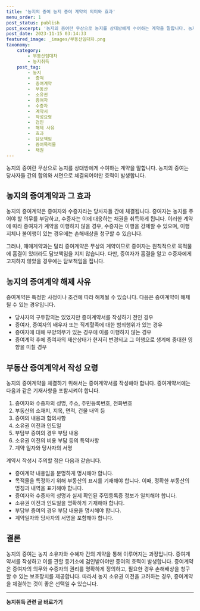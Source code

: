 ```yaml
---
title: '농지의 증여 농지 증여 계약의 의미와 효과'
menu_order: 1
post_status: publish
post_excerpt: '농지의 증여란 무상으로 농지를 상대방에게 수여하는 계약을 말합니다. 농지의 증여는 당사자들 간의 합의와 서면으로 체결되어야만 효력이 발생합니다.'
post_date: 2023-11-15 03:14:33
featured_image: _images/부동산임대차.png
taxonomy:
    category:
        - 부동산임대차
        - 농지취득
    post_tag:
        - 농지
        -  증여
        -  증여계약
        -  부동산
        -  소유권
        -  증여자
        -  수증자
        -  계약서
        -  작성요령
        -  검인
        -  해제 사유
        -  효과
        -  담보책임
        -  증여목적물
        -  채권
---
```



농지의 증여란 무상으로 농지를 상대방에게 수여하는 계약을 말합니다. 농지의 증여는 당사자들 간의 합의와 서면으로 체결되어야만 효력이 발생합니다.

## 농지의 증여계약과 그 효과

농지의 증여계약은 증여자와 수증자라는 당사자들 간에 체결됩니다. 증여자는 농지를 주어야 할 의무를 부담하고, 수증자는 이에 대응하는 채권을 취득하게 됩니다. 이러한 계약에 따라 증여자가 계약을 이행하지 않을 경우, 수증자는 이행을 강제할 수 있으며, 이행지체나 불이행이 있는 경우에는 손해배상을 청구할 수 있습니다.

그러나, 매매계약과는 달리 증여계약은 무상의 계약이므로 증여자는 원칙적으로 목적물에 흠결이 있더라도 담보책임을 지지 않습니다. 다만, 증여자가 흠결을 알고 수증자에게 고지하지 않았을 경우에는 담보책임을 집니다.

## 농지의 증여계약 해제 사유

증여계약은 특정한 사정이나 조건에 따라 해제될 수 있습니다. 다음은 증여계약이 해제될 수 있는 경우입니다.

- 당사자의 구두합의는 있었지만 증여계약서를 작성하기 전인 경우
- 증여자, 증여자의 배우자 또는 직계혈족에 대한 범죄행위가 있는 경우
- 증여자에 대해 부양의무가 있는 경우에 이를 이행하지 않는 경우
- 증여계약 후에 증여자의 재산상태가 현저히 변경되고 그 이행으로 생계에 중대한 영향을 미칠 경우

## 부동산 증여계약서 작성 요령

농지의 증여계약을 체결하기 위해서는 증여계약서를 작성해야 합니다. 증여계약서에는 다음과 같은 기재사항을 포함시켜야 합니다.

1. 증여자와 수증자의 성명, 주소, 주민등록번호, 전화번호
2. 부동산의 소재지, 지목, 면적, 건물 내역 등
3. 증여의 내용과 합의사항
4. 소유권 이전과 인도일
5. 부담부 증여의 경우 부담 내용
6. 소유권 이전의 비용 부담 등의 특약사항
7. 계약 일자와 당사자의 서명

계약서 작성시 주의할 점은 다음과 같습니다.

- 증여계약 내용임을 분명하게 명시해야 합니다.
- 목적물을 특정하기 위해 부동산의 표시를 기재해야 합니다. 이때, 정확한 부동산의 명칭과 내역을 표기해야 합니다.
- 증여자와 수증자의 성명과 실제 확인된 주민등록증 정보가 일치해야 합니다.
- 소유권 이전과 인도일을 명확하게 기재해야 합니다.
- 부담부 증여의 경우 부담 내용을 명시해야 합니다.
- 계약일자와 당사자의 서명을 포함해야 합니다.

## 결론

농지의 증여는 농지 소유자와 수혜자 간의 계약을 통해 이루어지는 과정입니다. 증여계약서를 작성하고 이를 관할 등기소에 검인받아야만 증여의 효력이 발생합니다. 증여계약은 증여자의 의무와 수증자의 권리를 명확하게 정의하고, 필요한 경우 손해배상을 청구할 수 있는 보호장치를 제공합니다. 따라서 농지 소유권 이전을 고려하는 경우, 증여계약을 체결하는 것이 좋은 선택일 수 있습니다.
<!-- wp:separator -->
<hr class="wp-block-separator has-alpha-channel-opacity"/>
<!-- /wp:separator -->

<!-- wp:group {"backgroundColor":"base","layout":{"type":"constrained"}} -->
<div class="wp-block-group has-base-background-color has-background"><!-- wp:paragraph {"align":"center","fontSize":"medium"} -->
<p class="has-text-align-center has-large-font-size"><strong>농지취득 관련 글 바로가기</strong></p>
<!-- /wp:paragraph -->


<!-- wp:latest-posts
{"categories":[{"id":22986,"count":19,"description":"","link":"https://uknowlaw.com/category/%eb%86%8d%ec%a7%80%ec%b7%a8%eb%93%9d/","name":"농지취득","slug":"농지취득","taxonomy":"category","parent":0,"meta":[],"_links":{"self":[{"href":"https://uknowlaw.com/wp-json/wp/v2/categories/22986"}],"collection":[{"href":"https://uknowlaw.com/wp-json/wp/v2/categories"}],"about":[{"href":"https://uknowlaw.com/wp-json/wp/v2/taxonomies/category"}],"wp:post_type":[{"href":"https://uknowlaw.com/wp-json/wp/v2/posts?categories=22986"}],"curies":[{"name":"wp","href":"https://api.w.org/{rel}","templated":true}]}}],"postsToShow":100,"excerptLength":28,"postLayout":"grid","columns":2,"featuredImageAlign":"left","featuredImageSizeSlug":"large","fontSize":"small"} /--></div>
<!-- /wp:group -->